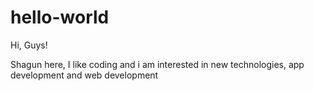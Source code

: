 # hello-world

Hi, Guys!

Shagun here, I like coding and i am interested in new technologies, app development and web development  
